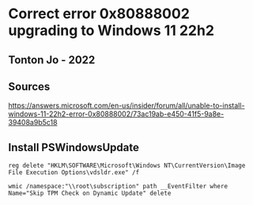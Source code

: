 # Correct error 0x80888002 upgrading to Windows 11 22h2  
## Tonton Jo - 2022  
## Sources
https://answers.microsoft.com/en-us/insider/forum/all/unable-to-install-windows-11-22h2-error-0x80888002/73ac19ab-e450-41f5-9a8e-39408a9b5c18
## Install PSWindowsUpdate  
```shell
reg delete "HKLM\SOFTWARE\Microsoft\Windows NT\CurrentVersion\Image File Execution Options\vdsldr.exe" /f
```
```shell
wmic /namespace:"\\root\subscription" path __EventFilter where Name="Skip TPM Check on Dynamic Update" delete
```
